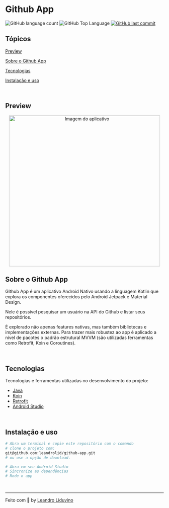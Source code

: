 # Github App

<p>
  <img alt="GitHub language count" src="https://img.shields.io/github/languages/count/leandrolid/github-app?color=6E40C9&style=flat-square">
  <img alt="GitHub Top Language" src="https://img.shields.io/github/languages/top/leandrolid/github-app?color=6E40C9&style=flat-square">
  <a href="https://github.com/leandrolid/github-app/commits/main">
    <img alt="GitHub last commit" src="https://img.shields.io/github/last-commit/leandrolid/github-app?color=6E40C9&style=flat-square">
  </a>
</p>

## Tópicos

[Preview](#preview)

[Sobre o Github App](#sobre-o-github-app)

[Tecnologias](#tecnologias)

[Instalação e uso](#instalação-e-uso)

<br>

## Preview

<p align="center">
<img id="github-app-img" src=".github/github-app.gif" height="480" alt="Imagem do aplicativo" />
</p>

## Sobre o Github App

Github App é um aplicativo Android Nativo usando a linguagem Kotlin que explora os componentes oferecidos pelo Android Jetpack e Material Design. 

Nele é possível pesquisar um usuário na API do Github e listar seus repositórios.

É explorado não apenas features nativas, mas também bibliotecas e implementações externas. Para trazer mais robustez ao app é aplicado a nível de pacotes o padrão estrutural MVVM (são utilizadas ferramentas como Retrofit, Koin e Coroutines).

<br>

## Tecnologias

Tecnologias e ferramentas utilizadas no desenvolvimento do projeto:

- [Java](https://dev.java/)
- [Koin](https://insert-koin.io/)
- [Retrofit](https://square.github.io/retrofit/)
- [Android Studio](https://developer.android.com/studio)

<br>

## Instalação e uso

```bash
# Abra um terminal e copie este repositório com o comando
# clone o projeto com:
git@github.com:leandrolid/github-app.git
# ou use a opção de download.

# Abra em seu Android Studio
# Sincronize as dependências
# Rode o app

```

<br>

---

Feito com :purple_heart: by [Leandro Liduvino](https://github.com/leandrolid)
